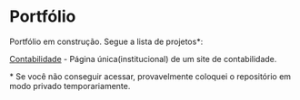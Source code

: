 # Portfólio

Portfólio em construção. Segue a lista de projetos\*:

[Contabilidade](https://github.com/jcardinot/portfolio/tree/master/contabilidade) - Página única(institucional) de um site de contabilidade.

\* Se você não conseguir acessar, provavelmente coloquei o repositório em modo privado temporariamente.
